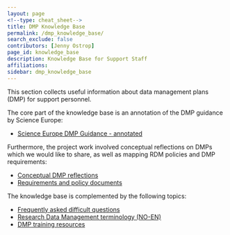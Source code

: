```yaml
---
layout: page
<!--type: cheat_sheet-->
title: DMP Knowledge Base
permalink: /dmp_knowledge_base/
search_exclude: false
contributors: [Jenny Ostrop]
page_id: knowledge_base
description: Knowledge Base for Support Staff
affiliations: 
sidebar: dmp_knowledge_base
---
```


This section collects useful information about data management plans (DMP) for support personnel.

The core part of the knowledge base is an annotation of the DMP guidance by Science Europe:
- [Science Europe DMP Guidance - annotated](/pages/science_europe)

Furthermore, the project work involved conceptual reflections on DMPs which we would like to share, as well as mapping RDM policies and DMP requirements:
- [Conceptual DMP reflections](/pages/dmp_reflections)
- [Requirements and policy documents](/pages/dmp_policy)

The knowledge base is complemented by the following topics:
- [Frequently asked difficult questions](/pages/difficult_faq)
- [Research Data Management terminology (NO-EN)](/pages/rdm_terminology)
- [DMP training resources](/pages/dmp_training)